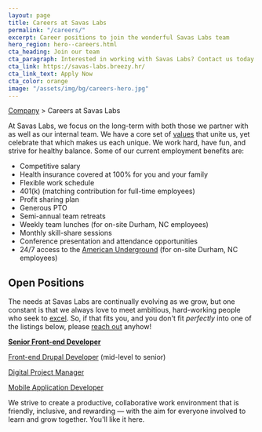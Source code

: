 ```yaml
---
layout: page
title: Careers at Savas Labs
permalink: "/careers/"
excerpt: Career positions to join the wonderful Savas Labs team
hero_region: hero--careers.html
cta_heading: Join our team
cta_paragraph: Interested in working with Savas Labs? Contact us today.
cta_link: https://savas-labs.breezy.hr/
cta_link_text: Apply Now
cta_color: orange
image: "/assets/img/bg/careers-hero.jpg"
---
```


[Company](/company) > Careers at Savas Labs

At Savas Labs, we focus on the long-term with both those we partner with as well as our internal team. We have a core set of [values](/company/mission-and-values/) that unite us, yet celebrate that which makes us each unique. We work hard, have fun, and strive for healthy balance. Some of our current employment benefits are:

+ Competitive salary
+ Health insurance covered at 100% for you and your family
+ Flexible work schedule
+ 401(k) (matching contribution for full-time employees)
+ Profit sharing plan
+ Generous PTO
+ Semi-annual team retreats
+ Weekly team lunches (for on-site Durham, NC employees)
+ Monthly skill-share sessions
+ Conference presentation and attendance opportunities
+ 24/7 access to the [American Underground](http://americanunderground.com/) (for on-site Durham, NC employees)

## Open Positions

The needs at Savas Labs are continually evolving as we grow, but one constant is that we always love to meet ambitious, hard-working people who seek to [excel](/company/mission-and-values/#excel). So, if that fits you, and you don't fit _perfectly_ into one of the listings below, please [reach out](/contact) anyhow!

[**Senior Front-end Developer**](/senior-front-end-developer)

<!-- [Drupal Developer](/drupal-developer) -->

[Front-end Drupal Developer](/front-end-drupal-developer) (mid-level to senior)

[Digital Project Manager](/digital-project-manager)

[Mobile Application Developer](/application-developer)

<!--

[Product Designer](/product-designer)

-->

We strive to create a productive, collaborative work environment that is friendly, inclusive, and rewarding — with the aim for everyone involved to learn and grow together. You'll like it here.
